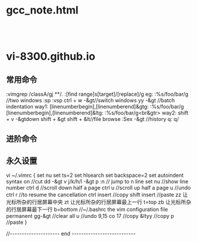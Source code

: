 
<!DOCTYPE html>
<head>
    <meta charset="UTF-8">
</head>
<h1>gcc_note.html</h1>
<p style="white-space:pre-wrap">

#	vi-8300.github.io

## 常用命令
:vimgrep /classA/gj **/*.*
:[find range]s[target]/[replace]/g	eg:	:%s/foo/bar/g
//two windows
:sp	:vsp
ctrl + w -&gt//switch windows
yy -&gt
//batch indentation
way1:
[linenumberbegin],[linenumberend]&gtg:	:%s/foo/bar/g
[linenumberbegin],[linenumberend]&ltg:	:%s/foo/bar/g<br&gtr>
way2:
shift + v -&gtdown
shift + &gt shift + &lt//file browse
:Sex -&gt
//history
q:
q/

## 进阶命令

## 永久设置
vi ~/.vimrc
{
	set nu
	set ts=2
	set hlsearch
	set backspace=2
	set autoindent
	syntax on
	//cut
	dd -&gt
	v j/k/h/l -&gt p
	:n	// jump to n line
	set nu	//show line number
	ctrl d	//scroll down half a page
	ctrl u	//scroll up half a page
	u	//undo
	ctrl r	//to resume the cancellation
	ctrl 	insert	//copy
	shift	insert	//paste
	zz 让光标所杂的行居屏幕中央
	zt 让光标所杂的行居屏幕最上一行 t=top
	zb 让光标所杂的行居屏幕最下一行 b=bottom
	   //~/.bashrc the vim configuration file permanent
	gg-&gt //clear all
	u //undo
	9,15 co 17 //copy
	&ltyy //copy
	p //paste
}


//--------------------- end ---------------------------
</p>
